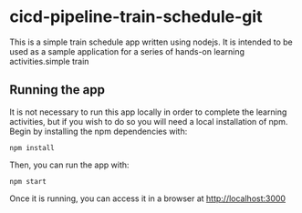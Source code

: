 # cicd-pipeline-train-schedule-git

This is a simple train schedule app written using nodejs. It is intended to be used as a sample application for a series of hands-on learning activities.simple train

## Running the app

It is not necessary to run this app locally in order to complete the learning activities, but if you wish to do so you will need a local installation of npm. Begin by installing the npm dependencies with:

    npm install

Then, you can run the app with:

    npm start

Once it is running, you can access it in a browser at [http://localhost:3000](http://localhost:3000)
